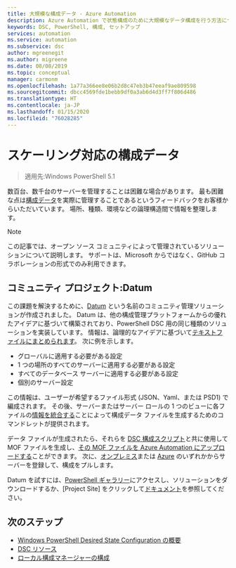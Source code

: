```yaml
---
title: 大規模な構成データ - Azure Automation
description: Azure Automation で状態構成のために大規模なデータ構成を行う方法について説明します。
keywords: DSC, PowerShell, 構成, セットアップ
services: automation
ms.service: automation
ms.subservice: dsc
author: mgreenegit
ms.author: migreene
ms.date: 08/08/2019
ms.topic: conceptual
manager: carmonm
ms.openlocfilehash: 1a77a366ee8e06b2d8c47eb3b47eeaf9ae809598
ms.sourcegitcommit: dbcc4569fde1bebb9df0a3ab6d4d3ff7f806d486
ms.translationtype: HT
ms.contentlocale: ja-JP
ms.lasthandoff: 01/15/2020
ms.locfileid: "76028285"
---
```

# <a name="configuration-data-at-scale"></a>スケーリング対応の構成データ

> 適用先:Windows PowerShell 5.1

数百台、数千台のサーバーを管理することは困難な場合があります。
最も困難な点は[構成データ](/powershell/scripting/dsc/configurations/configdata)を実際に管理することであるというフィードバックをお客様からいただいています。
場所、種類、環境などの論理構造間で情報を整理します。

> [!NOTE]
> この記事では、オープン ソース コミュニティによって管理されているソリューションについて説明します。
> サポートは、Microsoft からではなく、GitHub コラボレーションの形式でのみ利用できます。

## <a name="community-project-datum"></a>コミュニティ プロジェクト:Datum

この課題を解決するために、[Datum](https://github.com/gaelcolas/Datum) という名前のコミュニティ管理ソリューションが作成されました。
Datum は、他の構成管理プラットフォームからの優れたアイデアに基づいて構築されており、PowerShell DSC 用の同じ種類のソリューションを実装しています。
情報は、論理的なアイデアに基づいて[テキストファイルにまとめられます](https://github.com/gaelcolas/Datum#3-intended-usage)。
次に例を示します。

- グローバルに適用する必要がある設定
- 1 つの場所のすべてのサーバーに適用する必要がある設定
- すべてのデータベース サーバーに適用する必要がある設定
- 個別のサーバー設定

この情報は、ユーザーが希望するファイル形式 (JSON、Yaml、または PSD1) で編成されます。
その後、サーバーまたはサーバー ロールの 1 つのビューに各ファイルの[情報を統合する](https://github.com/gaelcolas/Datum#datum-tree)ことによって構成データ ファイルを生成するためのコマンドレットが提供されます。

データ ファイルが生成されたら、それらを [DSC 構成スクリプト](/powershell/scripting/dsc/configurations/write-compile-apply-configuration)と共に使用して MOF ファイルを生成し、[その MOF ファイルを Azure Automation にアップロードする](/azure/automation/tutorial-configure-servers-desired-state#create-and-upload-a-configuration-to-azure-automation)ことができます。
次に、[オンプレミス](/azure/automation/automation-dsc-onboarding#physicalvirtual-windows-machines-on-premises-or-in-a-cloud-other-than-azure-including-aws-ec2-instances)または [Azure](/azure/automation/automation-dsc-onboarding#azure-virtual-machines) のいずれかからサーバーを登録して、構成をプルします。

Datum を試すには、[PowerShell ギャラリー](https://www.powershellgallery.com/packages/datum/)にアクセスし、ソリューションをダウンロードするか、[Project Site] をクリックして[ドキュメント](https://github.com/gaelcolas/Datum#2-getting-started--concepts)を参照してください。

## <a name="next-steps"></a>次のステップ

- [Windows PowerShell Desired State Configuration の概要](/powershell/scripting/dsc/overview/overview)
- [DSC リソース](/powershell/scripting/dsc/resources/resources)
- [ローカル構成マネージャーの構成](/powershell/scripting/dsc/managing-nodes/metaconfig)
